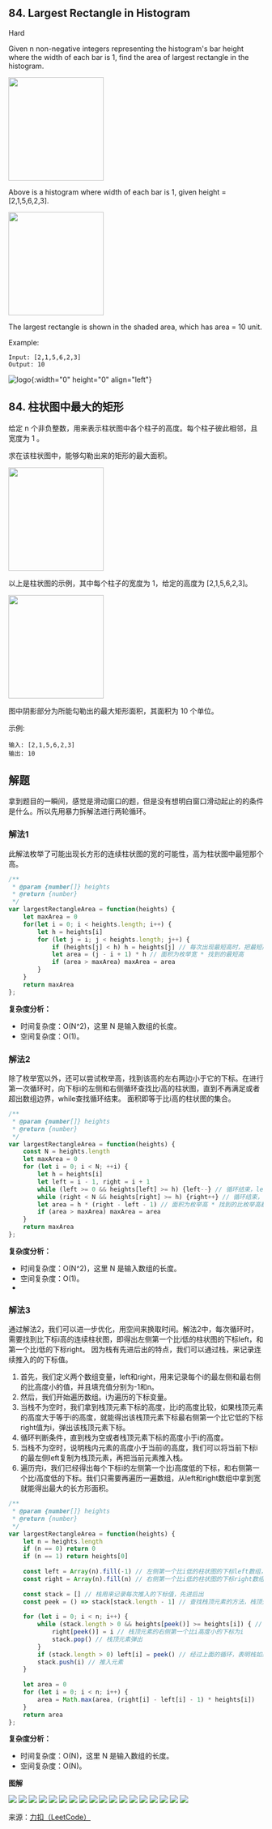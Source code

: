 ## 84. Largest Rectangle in Histogram

Hard

Given n non-negative integers representing the histogram's bar height where the width of each bar is 1, find the area of largest rectangle in the histogram.

<img src="https://assets.leetcode.com/uploads/2018/10/12/histogram.png" style="width: 188px; height: 204px;">


Above is a histogram where width of each bar is 1, given height = [2,1,5,6,2,3].

<img src="https://assets.leetcode.com/uploads/2018/10/12/histogram_area.png" style="width: 188px; height: 204px;">


The largest rectangle is shown in the shaded area, which has area = 10 unit.

 

Example:
```
Input: [2,1,5,6,2,3]
Output: 10
```

![logo](https://img.alicdn.com/imgextra/i4/491624867/O1CN01StBSpI1lp8IsYG8Cz_!!491624867.png){:width="0" height="0" align="left"}

## 84. 柱状图中最大的矩形
给定 n 个非负整数，用来表示柱状图中各个柱子的高度。每个柱子彼此相邻，且宽度为 1 。

求在该柱状图中，能够勾勒出来的矩形的最大面积。

 

<img src="https://assets.leetcode.com/uploads/2018/10/12/histogram.png" style="width: 188px; height: 204px;">


以上是柱状图的示例，其中每个柱子的宽度为 1，给定的高度为 [2,1,5,6,2,3]。

 
<img src="https://assets.leetcode.com/uploads/2018/10/12/histogram_area.png" style="width: 188px; height: 204px;">



图中阴影部分为所能勾勒出的最大矩形面积，其面积为 10 个单位。

 

示例:
```
输入: [2,1,5,6,2,3]
输出: 10
```

## 解题

拿到题目的一瞬间，感觉是滑动窗口的题，但是没有想明白窗口滑动起止的的条件是什么。所以先用暴力拆解法进行两轮循环。

### 解法1
此解法枚举了可能出现长方形的连续柱状图的宽的可能性，高为柱状图中最短那个高。

```js
/**
 * @param {number[]} heights
 * @return {number}
 */
var largestRectangleArea = function(heights) {
    let maxArea = 0
    for(let i = 0; i < heights.length; i++) {
        let h = heights[i]
        for (let j = i; j < heights.length; j++) {
            if (heights[j] < h) h = heights[j] // 每次出现最短高时，把最短高赋值给h
            let area = (j - i + 1) * h // 面积为枚举宽 * 找到的最短高
            if (area > maxArea) maxArea = area
        }
    }
    return maxArea
};
```

**复杂度分析：**
- 时间复杂度：O(N^2)，这里 N 是输入数组的长度。
- 空间复杂度：O(1)。

### 解法2
除了枚举宽以外，还可以尝试枚举高，找到该高的左右两边小于它的下标。在进行第一次循环时，向下标i的左侧和右侧循环查找比i高的柱状图，直到不再满足或者超出数组边界，while查找循环结束。
面积即等于比i高的柱状图的集合。
```js
/**
 * @param {number[]} heights
 * @return {number}
 */
var largestRectangleArea = function(heights) {
    const N = heights.length
    let maxArea = 0
    for (let i = 0; i < N; ++i) {
        let h = heights[i]
        let left = i - 1, right = i + 1
        while (left >= 0 && heights[left] >= h) {left--} // 循环结束，left值为i的左边，第一个比i小的下标
        while (right < N && heights[right] >= h) {right++} // 循环结束，right值为i的右边，第一个比i小的下标
        let area = h * (right - left - 1) // 面积为枚举高 * 找到的比枚举高都高的柱状图的长度
        if (area > maxArea) maxArea = area
    }
    return maxArea
};
```

**复杂度分析：**
- 时间复杂度：O(N^2)，这里 N 是输入数组的长度。
- 空间复杂度：O(1)。
- 

### 解法3

通过解法2，我们可以进一步优化，用空间来换取时间。解法2中，每次循环时，需要找到比下标i高的连续柱状图，即得出左侧第一个比i低的柱状图的下标left，和第一个比i低的下标right。
因为栈有先进后出的特点，我们可以通过栈，来记录连续推入的的下标值。
1. 首先，我们定义两个数组变量，left和right，用来记录每个i的最左侧和最右侧的比高度小的值，并且填充值分别为-1和n。
1. 然后，我们开始遍历数组。i为遍历的下标变量。
1. 当栈不为空时，我们拿到栈顶元素下标的高度，比i的高度比较，如果栈顶元素的高度大于等于i的高度，就能得出该栈顶元素下标最右侧第一个比它低的下标right值为i，弹出该栈顶元素下标。
1. 循环判断条件，直到栈为空或者栈顶元素下标的高度小于i的高度。
1. 当栈不为空时，说明栈内元素的高度小于当前i的高度，我们可以将当前下标i的最左侧left复制为栈顶元素，再把当前元素推入栈。
1. 遍历完i，我们已经得出每个下标i的左侧第一个比i高度低的下标，和右侧第一个比i高度低的下标。我们只需要再遍历一遍数组，从left和right数组中拿到宽就能得出最大的长方形面积。

```js
/**
 * @param {number[]} heights
 * @return {number}
 */
var largestRectangleArea = function(heights) {
    let n = heights.length
    if (n == 0) return 0
    if (n == 1) return heights[0]
    
    const left = Array(n).fill(-1) // 左侧第一个比i低的柱状图的下标left数组，默认为-1
    const right = Array(n).fill(n) // 右侧第一个比i低的柱状图的下标right数组，默认为n
    
    const stack = [] // 栈用来记录每次推入的下标值，先进后出
    const peek = () => stack[stack.length - 1] // 查找栈顶元素的方法，栈顶元素下标的高度会与i的高度做比较
    
    for (let i = 0; i < n; i++) {
        while (stack.length > 0 && heights[peek()] >= heights[i]) { // 栈不为空，且栈顶元素下标高度大于i高度
            right[peek()] = i // 栈顶元素的右侧第一个比i高度小的下标为i
            stack.pop() // 栈顶元素弹出
        }
        if (stack.length > 0) left[i] = peek() // 经过上面的循环，表明栈如果有值，那么左侧第一个比i高度小的下标为栈顶元素
        stack.push(i) // 推入元素
    }
    
    let area = 0
    for (let i = 0; i < n; i++) {
        area = Math.max(area, (right[i] - left[i] - 1) * heights[i])
    }
    return area
};
```

**复杂度分析：**
- 时间复杂度：O(N)，这里 N 是输入数组的长度。
- 空间复杂度：O(N)。

**图解**

<img src="https://assets.leetcode-cn.com/solution-static/84/1.PNG">
<img src="https://assets.leetcode-cn.com/solution-static/84/2.PNG">
<img src="https://assets.leetcode-cn.com/solution-static/84/3.PNG">
<img src="https://assets.leetcode-cn.com/solution-static/84/4.PNG">
<img src="https://assets.leetcode-cn.com/solution-static/84/5.PNG">
<img src="https://assets.leetcode-cn.com/solution-static/84/6.PNG">
<img src="https://assets.leetcode-cn.com/solution-static/84/7.PNG">
<img src="https://assets.leetcode-cn.com/solution-static/84/8.PNG">
<img src="https://assets.leetcode-cn.com/solution-static/84/9.PNG">
<img src="https://assets.leetcode-cn.com/solution-static/84/10.PNG">
<img src="https://assets.leetcode-cn.com/solution-static/84/11.PNG">
<img src="https://assets.leetcode-cn.com/solution-static/84/12.PNG">
<img src="https://assets.leetcode-cn.com/solution-static/84/13.PNG">
<img src="https://assets.leetcode-cn.com/solution-static/84/14.PNG">
<img src="https://assets.leetcode-cn.com/solution-static/84/15.PNG">
<img src="https://assets.leetcode-cn.com/solution-static/84/16.PNG">
<img src="https://assets.leetcode-cn.com/solution-static/84/17.PNG">
<img src="https://assets.leetcode-cn.com/solution-static/84/18.PNG">

来源：[力扣（LeetCode）](https://leetcode-cn.com/problems/largest-rectangle-in-histogram/)